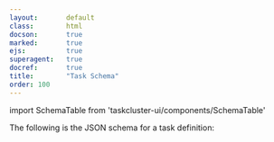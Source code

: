```yaml
---
layout:       default
class:        html
docson:       true
marked:       true
ejs:          true
superagent:   true
docref:       true
title:        "Task Schema"
order: 100
---
```

import SchemaTable from 'taskcluster-ui/components/SchemaTable'

The following is the JSON schema for a task definition:

<SchemaTable schema="/schemas/queue/v1/create-task-request.json" />
